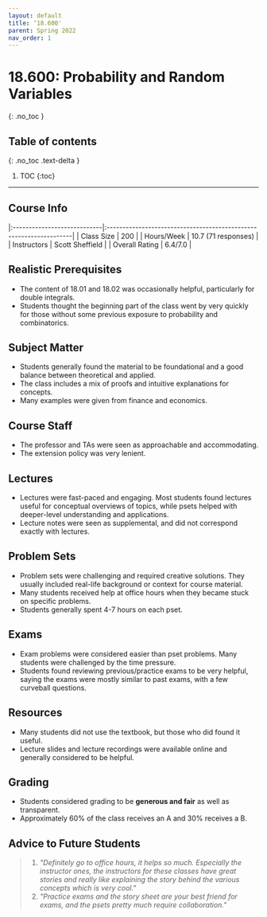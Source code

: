 ```yaml
---
layout: default
title: ‘18.600'
parent: Spring 2022
nav_order: 1
---
```


# 18.600: Probability and Random Variables
{: .no_toc }

## Table of contents
{: .no_toc .text-delta }

1. TOC
{:toc}

---

## Course Info

|:----------------------------|:-------------------------------------------------------------------|
| Class Size    		| 200                                                            		|
| Hours/Week        	| 10.7 (71 responses)                                          	| 
| Instructors         	| Scott Sheffield					|
| Overall Rating	| 6.4/7.0						|

## Realistic Prerequisites
* The content of 18.01 and 18.02 was occasionally helpful, particularly for double integrals.
* Students thought the beginning part of the class went by very quickly for those without some previous exposure to probability and combinatorics.

## Subject Matter
* Students generally found the material to be foundational and a good balance between theoretical and applied.
* The class includes a mix of proofs and intuitive explanations for concepts.
* Many examples were given from finance and economics.

## Course Staff
* The professor and TAs were seen as approachable and accommodating. 
* The extension policy was very lenient.

## Lectures
* Lectures were fast-paced and engaging. Most students found lectures useful for conceptual overviews of topics, while psets helped with deeper-level understanding and applications.
* Lecture notes were seen as supplemental, and did not correspond exactly with lectures.

## Problem Sets
* Problem sets were challenging and required creative solutions. They usually included real-life background or context for course material.
* Many students received help at office hours when they became stuck on specific problems.
* Students generally spent 4-7 hours on each pset.

## Exams
* Exam problems were considered easier than pset problems. Many students were challenged by the time pressure.
* Students found reviewing previous/practice exams to be very helpful, saying the exams were mostly similar to past exams, with a few curveball questions.

## Resources
* Many students did not use the textbook, but those who did found it useful.
* Lecture slides and lecture recordings were available online and generally considered to be helpful.

## Grading
* Students considered grading to be **generous and fair** as well as transparent.
* Approximately 60% of the class receives an A and 30% receives a B.

## Advice to Future Students
> 1. *"Definitely go to office hours, it helps so much. Especially the instructor ones, the instructors for these classes have great stories and really like explaining the story behind the various concepts which is very cool."* 
> 2. *"Practice exams and the story sheet are your best friend for exams, and the psets pretty much require collaboration."*
